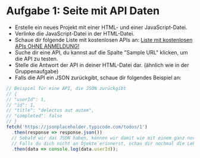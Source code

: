 # Aufgabe 1: Seite mit API Daten

- Erstelle ein neues Projekt mit einer HTML- und einer JavaScript-Datei.
- Verlinke die JavaScript-Datei in der HTML-Datei.
- Schaue dir folgende Liste mit kostenlosen APIs an: [Liste mit kostenlosen APIs OHNE ANMELDUNG!](https://mixedanalytics.com/blog/list-actually-free-open-no-auth-needed-apis/)
- Suche dir eine API, du kannst auf die Spalte "Sample URL" klicken, um die API zu testen.
- Stelle die Antwort der API in deiner HTML-Datei dar. (ähnlich wie in der Gruppenaufgabe)
- Falls die API ein JSON zurückgibt, schaue dir folgendes Beispiel an:

```javascript
// Beispiel für eine API, die JSON zurückgibt
// {
// "userId": 1,
// "id": 1,
// "title": "delectus aut autem",
// "completed": false
// }
fetch('https://jsonplaceholder.typicode.com/todos/1')
  .then(response => response.json())
  // Sobald wir das JSON haben, können wir damit wie mit einem ganz normalen JavaScript Objekt arbeiten
  // Falls du dich nicht an Ojekte erinnerst, schau dir nochmal die Lektion dazu an
  .then(data => console.log(data.userId));

```
